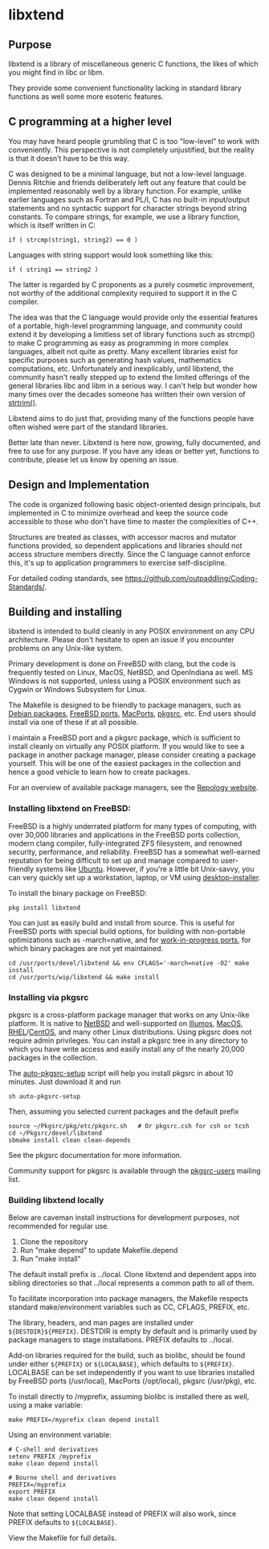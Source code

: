 # libxtend

## Purpose

libxtend is a library of miscellaneous generic C functions, the likes of
which you might find in libc or libm.

They provide some convenient functionality lacking in standard library
functions as well some more esoteric features.

## C programming at a higher level

You may have heard people grumbling that C is too "low-level" to work with
conveniently.  This perspective is not completely unjustified, but the reality is that
it doesn't have to be this way.

C was designed to be a minimal language, but not a low-level language.
Dennis Ritchie and friends
deliberately left out any feature that could be implemented reasonably well
by a library function.  For example, unlike earlier languages such as
Fortran and PL/I, C has no built-in input/output statements and no
syntactic support for character strings beyond string constants.  To
compare strings, for example, we use a library function, which is itself
written in C:
```
if ( strcmp(string1, string2) == 0 )
```
Languages with string support would look something like this:
```
if ( string1 == string2 )
```
The latter is regarded by C proponents as a purely cosmetic improvement, not
worthy of the additional complexity required to support it in the C compiler.

The idea was that the C language would provide only the essential features
of a portable, high-level programming language,
and community could extend it by developing a
limitless set of library functions such as strcmp() to make C programming as
easy as programming in more complex languages, albeit not quite as pretty.
Many excellent libraries exist for specific
purposes such as generating hash values, mathematics computations, etc. 
Unfortunately and inexplicably, until libxtend, the community hasn't really
stepped up to extend the limited offerings of the general libraries libc and
libm in a serious way.  I can't help but wonder how many times over the
decades someone has written their own version of
[strtrim()](https://github.com/outpaddling/libxtend/blob/main/string.c).

Libxtend aims to do just that, providing many of the functions people have
often wished were part of the standard libraries.

Better late than never.  Libxtend is here now, growing, fully documented, and
free to use for any purpose.  If you have any ideas or better yet,
functions to contribute, please let us know by opening an issue.

## Design and Implementation

The code is organized following basic object-oriented design principals, but
implemented in C to minimize overhead and keep the source code accessible to
those who don't have time to master the complexities of C++.

Structures are treated as classes, with accessor macros and mutator functions
provided, so dependent applications and libraries should not access
structure members directly.  Since the C language cannot enforce this, it's
up to application programmers to exercise self-discipline.

For detailed coding standards, see
https://github.com/outpaddling/Coding-Standards/.

## Building and installing

libxtend is intended to build cleanly in any POSIX environment on
any CPU architecture.  Please
don't hesitate to open an issue if you encounter problems on any
Unix-like system.

Primary development is done on FreeBSD with clang, but the code is frequently
tested on Linux, MacOS, NetBSD, and OpenIndiana as well.  MS Windows is not supported,
unless using a POSIX environment such as Cygwin or Windows Subsystem for Linux.

The Makefile is designed to be friendly to package managers, such as
[Debian packages](https://www.debian.org/distrib/packages),
[FreeBSD ports](https://www.freebsd.org/ports/),
[MacPorts](https://www.macports.org/), [pkgsrc](https://pkgsrc.org/), etc.
End users should install via one of these if at all possible.

I maintain a FreeBSD port and a pkgsrc package, which is sufficient to install
cleanly on virtually any POSIX platform.  If you would like to see a
package in another package manager, please consider creating a package
yourself.  This will be one of the easiest packages in the collection and
hence a good vehicle to learn how to create packages.

For an overview of available package managers, see the
[Repology website](https://repology.org/).

### Installing libxtend on FreeBSD:

FreeBSD is a highly underrated platform for many types of computing, with over
30,000 libraries and applications in the FreeBSD ports collection,
modern clang compiler, fully-integrated ZFS
filesystem, and renowned security, performance, and reliability.
FreeBSD has a somewhat well-earned reputation for being difficult to set up
and manage compared to user-friendly systems like [Ubuntu](https://ubuntu.com/).
However, if you're a little bit Unix-savvy, you can very quickly set up a
workstation, laptop, or VM using
[desktop-installer](http://www.acadix.biz/desktop-installer.php).

To install the binary package on FreeBSD:

```
pkg install libxtend
```

You can just as easily build and install from source.  This is useful for
FreeBSD ports with special build options, for building with non-portable
optimizations such as -march=native, and for 
[work-in-progress ports](https://github.com/outpaddling/freebsd-ports-wip),
for which binary packages are not yet maintained.

```
cd /usr/ports/devel/libxtend && env CFLAGS='-march=native -O2' make install
cd /usr/ports/wip/libxtend && make install
```

### Installing via pkgsrc

pkgsrc is a cross-platform package manager that works on any Unix-like
platform. It is native to [NetBSD](https://www.netbsd.org/) and well-supported
on [Illumos](https://illumos.org/), [MacOS](https://www.apple.com/macos/),
[RHEL](https://www.redhat.com)/[CentOS](https://www.centos.org/), and
many other Linux distributions.
Using pkgsrc does not require admin privileges.  You can install a pkgsrc
tree in any directory to which you have write access and easily install any
of the nearly 20,000 packages in the collection.

The
[auto-pkgsrc-setup](https://github.com/outpaddling/auto-admin/blob/master/User-scripts/auto-pkgsrc-setup)
script will help you install pkgsrc in about 10 minutes.  Just download it
and run

```
sh auto-pkgsrc-setup
```

Then, assuming you selected current packages and the default prefix

```
source ~/Pkgsrc/pkg/etc/pkgsrc.sh   # Or pkgsrc.csh for csh or tcsh
cd ~/Pkgsrc/devel/libxtend
sbmake install clean clean-depends
```

See the pkgsrc documentation for more information.

Community support for pkgsrc is available through the
[pkgsrc-users](http://netbsd.org/mailinglists) mailing list.

### Building libxtend locally

Below are caveman install instructions for development purposes, not
recommended for regular use.

1. Clone the repository
2. Run "make depend" to update Makefile.depend
3. Run "make install"

The default install prefix is ../local.  Clone libxtend and dependent
apps into sibling directories so that ../local represents a common path to all
of them.

To facilitate incorporation into package managers, the Makefile respects
standard make/environment variables such as CC, CFLAGS, PREFIX, etc.

The library, headers, and man pages are installed under
`${DESTDIR}${PREFIX}`.  DESTDIR is empty by default and is primarily used by
package managers to stage installations.  PREFIX defaults to ../local.

Add-on libraries required for the build, such as biolibc, should be found
under either `${PREFIX}` or `${LOCALBASE}`, which defaults to `${PREFIX}`.
LOCALBASE can be set independently if you want to use libraries installed
by FreeBSD ports (/usr/local), MacPorts (/opt/local), pkgsrc (/usr/pkg), etc.

To install directly to /myprefix, assuming biolibc is installed there as well,
using a make variable:

```
make PREFIX=/myprefix clean depend install
```

Using an environment variable:

```
# C-shell and derivatives
setenv PREFIX /myprefix
make clean depend install

# Bourne shell and derivatives
PREFIX=/myprefix
export PREFIX
make clean depend install
```

Note that setting LOCALBASE instead of PREFIX will also work, since PREFIX
defaults to `${LOCALBASE}`.

View the Makefile for full details.
